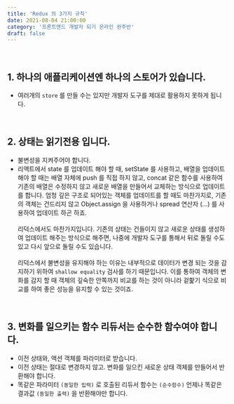 ```yaml
---
title: 'Redux 의 3가지 규칙'
date: 2021-08-04 21:00:00
category: '프론트엔드 개발자 되기 온라인 완주반'
draft: false
---
```


<br/>

## **1. 하나의 애플리케이션엔 하나의 스토어가 있습니다.**

- 여러개의 `store` 를 만들 수는 있지만 개발자 도구를 제대로 활용하지 못하게 됩니다.

<br/>

## **2. 상태는 읽기전용 입니다.**

- 불변성을 지켜주어야 합니다.
- 리액트에서 state 를 업데이트 해야 할 때, setState 를 사용하고, 배열을 업데이트 해야 할 때는 배열 자체에 push 를 직접 하지 않고, concat 같은 함수를 사용하여 기존의 배열은 수정하지 않고 새로운 배열을 만들어서 교체하는 방식으로 업데이트를 합니다. 엄청 깊은 구조로 되어있는 객체를 업데이트를 할 때도 마찬가지로, 기존의 객체는 건드리지 않고 Object.assign 을 사용하거나 spread 연산자 (...) 를 사용하여 업데이트 하곤 하죠.<br/><br/>리덕스에서도 마찬가지입니다. 기존의 상태는 건들이지 않고 새로운 상태를 생성하여 업데이트 해주는 방식으로 해주면, 나중에 개발자 도구를 통해서 뒤로 돌릴 수도 있고 다시 앞으로 돌릴 수도 있습니다.<br/><br/>리덕스에서 불변성을 유지해야 하는 이유는 내부적으로 데이터가 변경 되는 것을 감지하기 위하여 `shallow equality` 검사를 하기 때문입니다. 이를 통하여 객체의 변화를 감지 할 때 객체의 깊숙한 안쪽까지 비교를 하는 것이 아니라 겉핥기 식으로 비교를 하여 좋은 성능을 유지할 수 있는 것이죠.

<br/>

## **3. 변화를 일으키는 함수 리듀서는 순수한 함수여야 합니다.**

- 이전 상태와, 액션 객체를 파라미터로 받습니다.
- 이전 상태는 절대로 변경하지 않고. 변화를 일으킨 새로운 상태 객체를 만들어서 반환해야 합니다.
- 똑같은 파라미터 `(동일한 입력)` 로 호출된 리듀서 함수는 `(순수함수)` 언제나 똑같은 결과값 `(동일한 출력)` 을 반환해야만 합니다.
